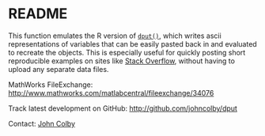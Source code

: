 # README #

This function emulates the R version of [`dput()`](http://stat.ethz.ch/R-manual/R-patched/library/base/html/dput.html), which writes ascii representations of variables that can be easily pasted back in and evaluated to recreate the objects. This is especially useful for quickly posting short reproducible examples on sites like [Stack Overflow](http://www.stackoverflow.com), without having to upload any separate data files.

MathWorks FileExchange: <http://www.mathworks.com/matlabcentral/fileexchange/34076>

Track latest development on GitHub: <http://github.com/johncolby/dput>

Contact: [John Colby](mailto:johncolby@ucla.edu)